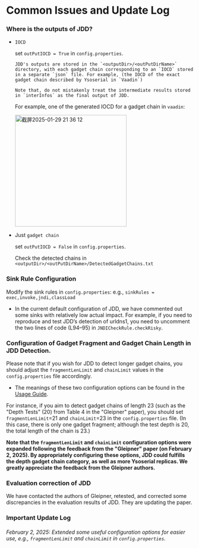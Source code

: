 # Common Issues and Update Log

### Where is the outputs of JDD?

- `IOCD`

  set `outPutIOCD = True` in `config.properties`.

  ```
  JDD's outputs are stored in the `<outputDir>/<outPutDirName>` directory, with each gadget chain corresponding to an `IOCD` stored in a separate `json` file. For example, (the IOCD of the exact gadget chain described by Ysoserial in `Vaadin`)

  Note that, do not mistakenly treat the intermediate results stored in `interInfos` as the final output of JDD.
  ```

  For example, one of the generated IOCD for a gadget chain in `vaadin`:

  <img width="300" alt="截屏2025-01-29 21 36 12" src="https://github.com/user-attachments/assets/97b11963-b9ca-44d3-8bdd-7d5261d02f63" />

- Just `gadget chain`

  set `outPutIOCD = False` in `config.properties`.

  Check the detected chains in `<outputDir>/<outPutDirName>/DetectedGadgetChains.txt`


### Sink Rule Configuration
Modify the sink rules in `config.properties`: e.g., `sinkRules = exec,invoke,jndi,classLoad`

- In the current default configuration of JDD, we have commented out some sinks with relatively low actual impact. For example, if you need to reproduce and test JDD’s detection of urldns1, you need to uncomment the two lines of code (L94–95) in `JNDICheckRule.checkRisky`.

### Configuration of Gadget Fragment and Gadget Chain Length in JDD Detection.

Please note that if you wish for JDD to detect longer gadget chains, you should adjust the `fragmentLenLimit` and `chainLimit` values in the `config.properties` file accordingly.
- The meanings of these two configuration options can be found in the [Usage Guide](Usage%20Guide.md).

For instance, if you aim to detect gadget chains of length 23 (such as the "Depth Tests" (20) from Table 4 in the "Gleipner" paper), you should set `fragmentLenLimit`=21 and `chainLimit`=23 in the `config.properties` file. (In this case, there is only one gadget fragment; although the test depth is 20, the total length of the chain is 23.)

**Note that the `fragmentLenLimit` and `chainLimit` configuration options were expanded following the feedback from the "Gleipner" paper (on February 2, 2025).
By appropriately configuring these options, JDD could fulfills the depth gadget chain category, as well as more Ysoserial replicas. We greatly appreciate the feedback from the Gleipner authors.**

### Evaluation correction of JDD
We have contacted the authors of Gleipner, retested, and corrected some discrepancies in the evaluation results of JDD. They are updating the paper.

### Important Update Log
###### February 2, 2025: Extended some useful configuration options for easier use, e.g., `fragmentLenLimit` and `chainLimit` in `config.properties`.